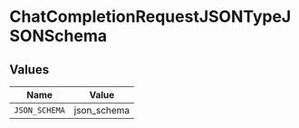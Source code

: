 # ChatCompletionRequestJSONTypeJSONSchema


## Values

| Name          | Value         |
| ------------- | ------------- |
| `JSON_SCHEMA` | json_schema   |